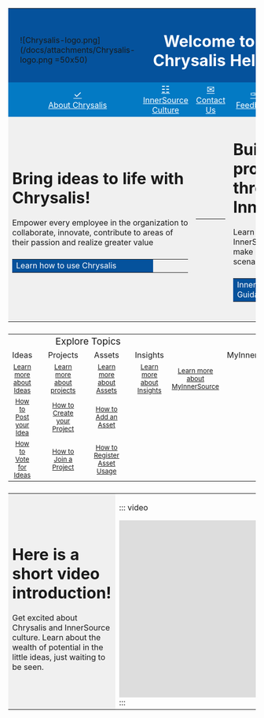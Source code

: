 <style>
tbody{
    width: 100%;
    display: table !important;
}
</style>
<table width="100%">
   <tr style="background-color:#05529c">
      <td style="border:0px"></td>
      <td style="border:0px">
<br>

![Chrysalis-logo.png](/docs/attachments/Chrysalis-logo.png =50x50)
 </td>
      <td width="100%" style="color:#fff;border:0px" colspan="3">
         <h1 style="color:#fff;">
            <center>Welcome to Chrysalis Help </center>
         </h1>
      </td>
      <td style="border:0px"></td>
      <td style="border:0px"></td>
   </tr>
   <tr style="background-color:#037ac4;border:0px">
<td width="2.5%" style="border:0px"/>
      <td width="18%" style="border:0px">
         <a style="color:#fff" href="https://tinyurl.com/ypahyf9b">
         <big>
            <center>
            &#10003; 
         </big>
         <center>
         About Chrysalis 
      </td>
      <td width="19%" style="border:0px">
         <a style="color:#fff" href="https://tinyurl.com/3rcuwe9v">
         <big>
            <center>
            &#9783; 
         </big>
         <center>
         InnerSource Culture
      </td>
      <td width="19%" style="border:0px">
         <a style="color:#fff" href="mailto:chrysalisinnersource@microsoft.com">
         <big>
            <center>
            &#9993;
         </big>
         <center>
         Contact Us
      </td>
      <td width="19%" style="border:0px">
         <a style="color:#fff" href="https://mcapsideas.powerappsportals.com/d365community/post/53bbfffd-c000-ec11-94f0-0022482234f3?g=none&c=e5bc5f29-c200-ec11-94f0-0022482234f3">
         <big>
            <center>
           &#10001;
         </big>
         <center>
         Feedback
      </td>
       <td width="19%" style="border:0px">
         <a style="color:#fff" href="https://tinyurl.com/2veau6kw">
         <big>
            <center>
           &#9736;
         </big>
         <center>
         Chrysalis Roadmap
      </td>
<td width="2.5%" style="border:0px"/>
   </tr>
   <tr>
      <td width="50%" style="background-color:#F0F0F0;border:1.5px white" colspan="3">
         <h1>Bring ideas to life with Chrysalis! </h1>
         <p>Empower every employee in the organization to collaborate, innovate, contribute to areas of their passion and realize greater value</p>
         <table width="100%">
            <tr>
               <td width="80%"style="background-color:#05529c;color:#fff" >
                  <a style="text-decoration:none;color:#fff" href=https://tinyurl.com/2dsna62h?fullScreen=true"
                  <center>
                  Learn how to use Chrysalis
               </td>
               <td style="border:0px"></td>
            </tr>
         </table>
         <br>
      </td>
<td style="background-color:#F0F0F0;border:1.5px white">
<hr>


</td><td width="50%" style="background-color:#F0F0F0;border:1.5px white" colspan="3">
         <h1>Build any project through InnerSource! </h1>
         <p>Learn the basics of InnerSource and how to make it real in your project scenario.</p>
         <table width="100%">
            <tr>
               <td width="80%"style="background-color:#05529c;color:#fff" >
                  <a style="text-decoration:none;color:#fff" href="https://tinyurl.com/3rcuwe9v?fullScreen=true"
                  <center>
                  InnerSource Guidance	
               </td>
               <td style="border:0px"></td>
            </tr>
         </table>
         <br>
      </td>
   </tr>
</table>

<table width="100%">
<tbody width="100%" style="display:table;">
   <tr>
      <td colspan="7" width="100%" style="border:0px">
         <big>
         <center> Explore Topics </center>
      </td>
   </tr>
   <tr>
      <td width="15.5%"style="border:1.5px white">
         <center>Ideas</center>
      </td>
      <td width="3.3%" style="border:1.5px white"/>
      <td width="15.5%" style="border:1.5px white">
         <center>Projects</center>
      </td>
      <td  width="3.3%" style="border:1.5px white"/>
      <td width="15.5%" style="border:1.5px white">
         <center> Assets</center>
      </td>
	<td  width="3.3%" style="border:1.5px white"/>
      <td width="15.5%" style="border:1.5px white">
         <center> Insights</center>
      </td>
	<td  width="3.3%" style="border:1.5px white"/>
      <td width="15.5%" style="border:1.5px white">
         <center> MyInnerSource</center>
      </td>
   </tr>
   <tr>
      <td width="15.5%" style="border:0px">
         <center>
         <small><a href="https://tinyurl.com/mvk7bm9k?fullScreen=true"/>Learn more about Ideas </td>
      <td width="3.3%" style="border:0px"/>
      <td width="15.5%" style="border:0px">
         <center>
         <small><a href="https://tinyurl.com/2p8wfh87?fullScreen=true"/>Learn more about projects </td>
      <td width="3.3%" style="border:0px"/>
      <td width="15.5%" style="border:0px">
         <center>
         <small><a href="https://tinyurl.com/82mfff52?fullScreen=true">Learn more about Assets </td>
	<td width="3.3%" style="border:0px"/>
      <td width="15.5%" style="border:0px">
         <center>
         <small><a href="https://tinyurl.com/yc5trfn2?fullScreen=true">Learn more about Insights</td>
	<td width="15.5%" style="border:0px">
         <center>
         <small><a href="https://tinyurl.com/yc5trfn2?fullScreen=true">Learn more about MyInnerSource</td>
   </tr>
   <tr>
      <td width="20.5%" style="border:0px">
         <center>
         <small><a href="https://dev.azure.com/servicescode/Chrysalis/_wiki/wikis/ChrysalisV3-Help/20000/Post-Idea?fullScreen=true"/>How to Post your Idea
      <td width="3.3%" style="border:0px"/>
      <td width="20.5%" style="border:0px">
         <center>
         <small><a href="https://dev.azure.com/servicescode/Chrysalis/_wiki/wikis/ChrysalisV3-Help/19998/Creating-Project-from-Idea?fullScreen=true"/>How to Create your Project
      <td width="3.3%" style="border:0px"/>
      <td width="20.5%" style="border:0px">
 <center>
         <small><a href="https://dev.azure.com/servicescode/Chrysalis/_wiki/wikis/ChrysalisV3-Help/19987/Adding-an-Asset?fullScreen=true"/>How to Add an Asset
</td>
   </tr>
 <tr>
      <td width="20.5%" style="border:0px">
         <center>
         <small><a href="https://dev.azure.com/servicescode/Chrysalis/_wiki/wikis/ChrysalisV3-Help/20001/Vote-an-Idea?fullScreen=true"/>How to Vote for Ideas
      <td width="3.3%" style="border:0px"/>
      <td width="20.5%" style="border:0px">
         <center>
         <small><a href="https://dev.azure.com/servicescode/Chrysalis/_wiki/wikis/ChrysalisV3-Help/20009/Join-a-Project?fullScreen=true"/>How to Join a Project
      <td width="3.3%" style="border:0px">
      <td width="20.5%" style="border:0px">
         <center>
         <small><a href="https://dev.azure.com/servicescode/Chrysalis/_wiki/wikis/ChrysalisV3-Help/19993/Register-Asset-Usage?fullScreen=true"/>How to Register Asset Usage
   </tr>
</tbody>
</table>
<table width="100%">
   <tr>
      <td style="background-color:#F0F0F0;border:1.5px white">
         <h1>Here is a short video introduction! </h1>
         <p>Get excited about Chrysalis and InnerSource culture. Learn about the wealth of potential in the little ideas, just waiting to be seen.</p>
      </td>
      <td>
        
 ::: video
<iframe width="640" height="360" src="https://msit.microsoftstream.com/embed/video/4db40840-98dc-b561-93ea-f1ebf690bd02?autoplay=false&showinfo=true" allowfullscreen style="border:none;"></iframe>
:::
      
</td>
   </tr>
</table>